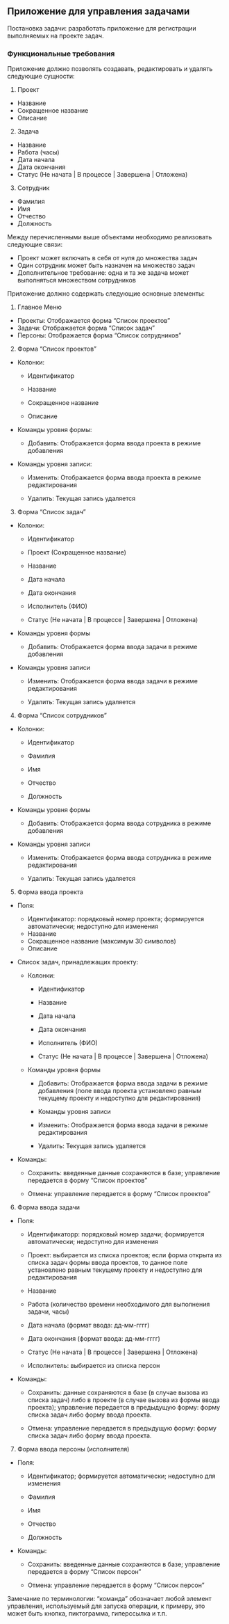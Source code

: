 ## Приложение для управления задачами

Постановка задачи: разработать приложение для регистрации выполняемых на проекте задач.

### Функциональные требования

Приложение должно позволять создавать, редактировать и удалять следующие сущности:

1.	Проект
- Название
- Сокращенное название
- Описание

2.	Задача
- Название
- Работа (часы)
- Дата начала
- Дата окончания
- Статус (Не начата | В процессе | Завершена | Отложена)

3.	Сотрудник
- Фамилия
- Имя
- Отчество
- Должность

Между перечисленными выше объектами необходимо реализовать следующие связи:
- Проект может включать в себя от нуля до множества задач
- Один сотрудник может быть назначен на множество задач
- Дополнительное требование: одна и та же задача может выполняться множеством сотрудников

Приложение должно содержать следующие основные элементы:

1.	Главное Меню
- Проекты: Отображается форма “Список проектов”
- Задачи: Отображается форма “Список задач”
- Персоны: Отображается форма “Список сотрудников”

2.	Форма “Список проектов”

- Колонки: 

  * Идентификатор

  * Название

  * Сокращенное название

  * Описание

- Команды уровня формы:

  * Добавить: Отображается форма ввода проекта в режиме добавления

- Команды уровня записи:

  * Изменить: Отображается форма ввода проекта в режиме редактирования

  * Удалить: Текущая запись удаляется

3.	Форма “Список задач”

- Колонки:

  * Идентификатор

  * Проект (Сокращенное название)

  * Название

  * Дата начала

  * Дата окончания

  * Исполнитель (ФИО)

  * Статус (Не начата | В процессе | Завершена | Отложена)

- Команды уровня формы

  * Добавить: Отображается форма ввода задачи в режиме добавления

- Команды уровня записи

  * Изменить: Отображается форма ввода задачи в режиме редактирования

  * Удалить: Текущая запись удаляется

4.	Форма “Список сотрудников”

- Колонки:

  * Идентификатор

  * Фамилия

  * Имя

  * Отчество

  * Должность

- Команды уровня формы

  * Добавить: Отображается форма ввода сотрудника в режиме добавления

- Команды уровня записи

  * Изменить: Отображается форма ввода сотрудника в режиме редактирования

  * Удалить: Текущая запись удаляется

5.	Форма ввода проекта

- Поля:
  * Идентификатор: порядковый номер проекта; формируется автоматически; недоступно для изменения
  * Название 
  * Сокращенное название (максимум 30 символов)
  * Описание
- Список задач, принадлежащих проекту:

  * Колонки:

    * Идентификатор

    * Название
    
	* Дата начала

    * Дата окончания

    * Исполнитель (ФИО)

    * Статус (Не начата | В процессе | Завершена | Отложена)

  * Команды уровня формы

    * Добавить: Отображается форма ввода задачи в режиме добавления (поле ввода проекта установлено равным текущему проекту и недоступно для редактирования)

    * Команды уровня записи

    * Изменить: Отображается форма ввода задачи в режиме редактирования

    * Удалить: Текущая запись удаляется

- Команды:

  * Сохранить: введенные данные сохраняются в базе; управление передается в форму “Список проектов”

  * Отмена: управление передается в форму “Список проектов”

6.	Форма ввода задачи

- Поля:

  * Идентификаторр: порядковый номер задачи; формируется автоматически; недоступно для изменения

  * Проект: выбирается из списка проектов; если форма открыта из списка задач формы ввода проектов, то данное поле установлено равным текущему проекту и недоступно для редактирования

  * Название

  * Работа (количество времени необходимого для выполнения задачи, часы)

  * Дата начала (формат ввода: дд-мм-гггг)

  * Дата окончания (формат ввода: дд-мм-гггг)

  * Статус (Не начата | В процессе | Завершена | Отложена)

  * Исполнитель: выбирается из списка персон

- Команды:

  * Сохранить: данные сохраняются в базе (в случае вызова из списка задач) либо в проекте (в случае вызова из формы ввода проекта); управление передается в предыдущую форму: форму списка задач либо форму ввода проекта.

  * Отмена: управление передается в предыдущую форму: форму списка задач либо форму ввода проекта.

7.	Форма ввода персоны (исполнителя)

- Поля:

  * Идентификатор; формируется автоматически; недоступно для изменения

  * Фамилия

  * Имя

  * Отчество

  * Должность

- Команды:

  * Сохранить: введенные данные сохраняются в базе; управление передается в форму “Список персон”

  * Отмена: управление передается в форму “Список персон”

Замечание по терминологии: “команда” обозначает любой элемент управления, используемый для запуска операции, к примеру, это может быть кнопка, пиктограмма, гиперссылка и т.п.
